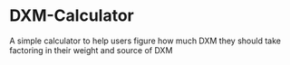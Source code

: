 # DXM-Calculator
A simple calculator to help users figure how much DXM they should take factoring in their weight and source of DXM
